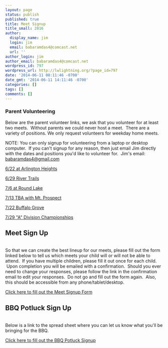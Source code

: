 ```yaml
---
layout: page
status: publish
published: true
title: Meet Signup
title_small: 2016
author:
  display_name: jim
  login: jim
  email: babaramdas4@comcast.net
  url: ''
author_login: jim
author_email: babaramdas4@comcast.net
wordpress_id: 797
wordpress_url: http://lwlightning.org/?page_id=797
date: '2014-06-11 08:11:46 -0700'
date_gmt: '2014-06-11 14:11:46 -0700'
categories: []
tags: []
comments: []
---
```

### Parent Volunteering

Below are the parent volunteer links, we ask that you volunteer for at least two meets. &nbsp;Without parents we could never host a meet. &nbsp;There are a variety of positions. We only&nbsp;request&nbsp;volunteers for weekday home meets.

NOTE: You can only signup for volunteering from a laptop or desktop computer.&nbsp; If you can't signup for any reason, then just email Jim directly with the dates and positions you'd like to volunteer for.&nbsp; Jim's email: <a href="mailto:babaramdas4@gmail.com">babaramdas4@gmail.com</a>

<a href="https://docs.google.com/spreadsheets/d/1Ux6pbuRZ81_xATx7c-axQUjXfpxvwJ0WaNlwqFZy9lk/edit?usp=sharing">6/22 at Arlington Heights</a>

<a href="https://docs.google.com/spreadsheets/d/1r_dxO6ikjlWhi-R2gfoBKDecdO0VFj07l51xyDBmdB8/edit?usp=sharing">6/29 River Trails</a>

<a href="https://docs.google.com/spreadsheets/d/12NkpP7UwcJ1TGaeHmQdc6l_6m06sl0wAB_SB714Cgvc/edit?usp=sharing">7/6 at Round Lake</a>

<a href="https://docs.google.com/spreadsheets/d/1sp74xqqksSDDLqimeeSCKRPercrkB6ULKmCZhVxi9k0/edit?usp=sharing">7/13 TBA with Mt. Prospect</a>

<a href="https://docs.google.com/spreadsheets/d/1VN01MGi_c_SZ6yobJKZic5E6L60tg7VYKAsWjM3lduE/edit?usp=sharing">7/22 Buffalo Grove</a>

<a href="https://docs.google.com/spreadsheets/d/1nAHsY7q222BoMmVoVzAffcvgSLJjUnwacmEnRcQ3iPc/edit?usp=sharing">7/29 "A" Division Championships</a>

<h2>Meet Sign Up</h2><br />
So that we can create the best lineup for our meets, please fill out the form linked below to tell us which meets your child will or will not be able to attend. &nbsp;If you have multiple children, please fill it out once for each child. &nbsp;Upon completion you will be emailed with a confirmation. &nbsp;Should you ever need to change your responses, please follow the link in the confirmation email to edit your responses. &nbsp;Do not go and fill out the form again.&nbsp; Also, this should be accessible from any phone/tablet/desktop.

<a href="https://docs.google.com/forms/d/1tR1rPFS1gsbo2JUSAKPkT5c63yl_kWIZOlToh-tF-vg/viewform">Click here to fill out the Meet Signup Form</a>

<h2>BBQ Potluck Sign Up</h2><br />
Below is a link to the spread sheet where you can let us know what you'll be bringing for the BBQ.

<a href="https://docs.google.com/spreadsheets/d/1QjiByURojGQnuTRVMvlnpDl2kNdvY58RxUUFDb5n1Iw/edit?usp=sharing">Click here to fill out the BBQ Potluck Signup</a>


